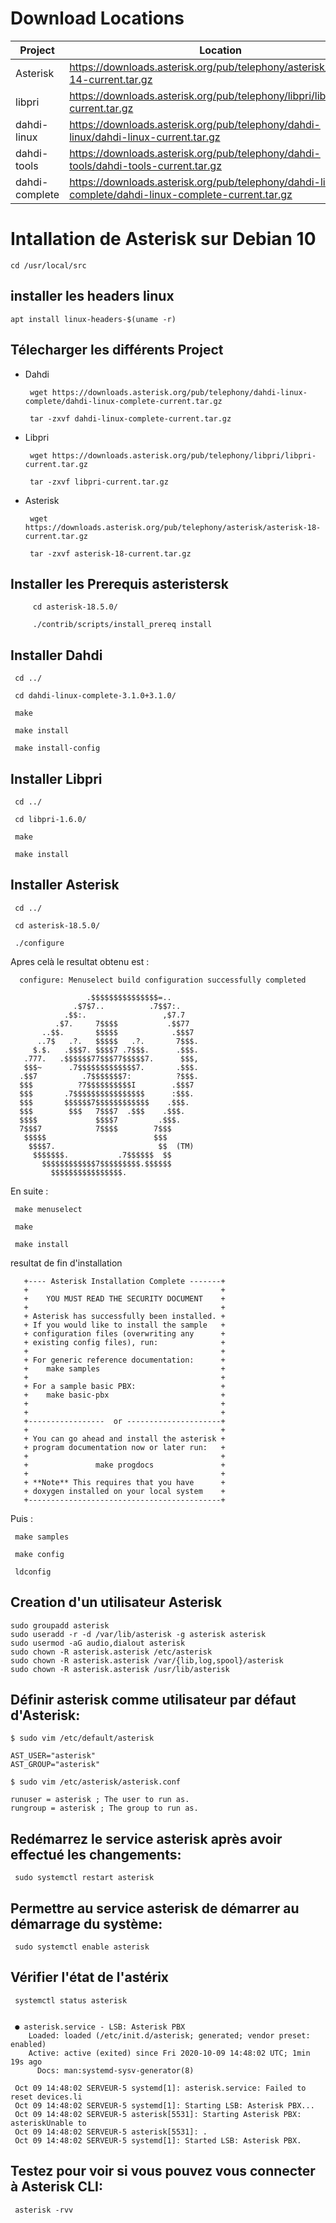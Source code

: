 
# Download Locations


Project | Location
| --- | --- |
Asterisk |	https://downloads.asterisk.org/pub/telephony/asterisk/asterisk-14-current.tar.gz
libpri |	https://downloads.asterisk.org/pub/telephony/libpri/libpri-current.tar.gz
dahdi-linux	| https://downloads.asterisk.org/pub/telephony/dahdi-linux/dahdi-linux-current.tar.gz
dahdi-tools |	https://downloads.asterisk.org/pub/telephony/dahdi-tools/dahdi-tools-current.tar.gz
dahdi-complete	| https://downloads.asterisk.org/pub/telephony/dahdi-linux-complete/dahdi-linux-complete-current.tar.gz


# Intallation de Asterisk sur Debian 10

    cd /usr/local/src 
    
## installer les headers linux
 
    apt install linux-headers-$(uname -r)
    
## Télecharger les différents Project

   * Dahdi
          
          wget https://downloads.asterisk.org/pub/telephony/dahdi-linux-complete/dahdi-linux-complete-current.tar.gz
      
          tar -zxvf dahdi-linux-complete-current.tar.gz
    
   * Libpri

          wget https://downloads.asterisk.org/pub/telephony/libpri/libpri-current.tar.gz
      
          tar -zxvf libpri-current.tar.gz
      
   * Asterisk

          wget https://downloads.asterisk.org/pub/telephony/asterisk/asterisk-18-current.tar.gz
          
          tar -zxvf asterisk-18-current.tar.gz
      
      
 ## Installer les Prerequis asteristersk
 
         cd asterisk-18.5.0/
         
         ./contrib/scripts/install_prereq install
      
 ## Installer Dahdi
 
     cd ../

     cd dahdi-linux-complete-3.1.0+3.1.0/

     make 

     make install

     make install-config
         
         
 ## Installer Libpri
 
        
     cd ../

     cd libpri-1.6.0/

     make 

     make install
         
   ## Installer Asterisk
   
     cd ../

     cd asterisk-18.5.0/
    
     ./configure
     
     
  Apres celà le resultat obtenu est :
 
 
      configure: Menuselect build configuration successfully completed

                     .$$$$$$$$$$$$$$$=..      
                  .$7$7..          .7$$7:.    
                .$$:.                 ,$7.7   
              .$7.     7$$$$           .$$77  
           ..$$.       $$$$$            .$$$7 
          ..7$   .?.   $$$$$   .?.       7$$$.
         $.$.   .$$$7. $$$$7 .7$$$.      .$$$.
       .777.   .$$$$$$77$$$77$$$$$7.      $$$,
       $$$~      .7$$$$$$$$$$$$$7.       .$$$.
      .$$7          .7$$$$$$$7:          ?$$$.
      $$$          ?7$$$$$$$$$$I        .$$$7 
      $$$       .7$$$$$$$$$$$$$$$$      :$$$. 
      $$$       $$$$$$7$$$$$$$$$$$$    .$$$.  
      $$$        $$$   7$$$7  .$$$    .$$$.   
      $$$$             $$$$7         .$$$.    
      7$$$7            7$$$$        7$$$      
       $$$$$                        $$$       
        $$$$7.                       $$  (TM)     
         $$$$$$$.           .7$$$$$$  $$      
           $$$$$$$$$$$$7$$$$$$$$$.$$$$$$      
             $$$$$$$$$$$$$$$$. 
             
En suite : 

     
     make menuselect
     
     make
     
     make install
      
      
      
 resultat de fin d'installation 
 
 
       +---- Asterisk Installation Complete -------+
       +                                           +
       +    YOU MUST READ THE SECURITY DOCUMENT    +
       +                                           +
       + Asterisk has successfully been installed. +
       + If you would like to install the sample   +
       + configuration files (overwriting any      +
       + existing config files), run:              +
       +                                           +
       + For generic reference documentation:      +
       +    make samples                           +
       +                                           +
       + For a sample basic PBX:                   +
       +    make basic-pbx                         +
       +                                           +
       +                                           +
       +-----------------  or ---------------------+
       +                                           +
       + You can go ahead and install the asterisk +
       + program documentation now or later run:   +
       +                                           +
       +               make progdocs               +
       +                                           +
       + **Note** This requires that you have      +
       + doxygen installed on your local system    +
       +-------------------------------------------+
 
 Puis : 

     make samples

     make config
     
     ldconfig
    
 ## Creation d'un utilisateur Asterisk 

    
    sudo groupadd asterisk
    sudo useradd -r -d /var/lib/asterisk -g asterisk asterisk
    sudo usermod -aG audio,dialout asterisk
    sudo chown -R asterisk.asterisk /etc/asterisk
    sudo chown -R asterisk.asterisk /var/{lib,log,spool}/asterisk
    sudo chown -R asterisk.asterisk /usr/lib/asterisk


## Définir asterisk comme utilisateur par défaut d'Asterisk:

    $ sudo vim /etc/default/asterisk
    
    AST_USER="asterisk"
    AST_GROUP="asterisk"

    $ sudo vim /etc/asterisk/asterisk.conf
    
    runuser = asterisk ; The user to run as.
    rungroup = asterisk ; The group to run as.
  

## Redémarrez le service asterisk après avoir effectué les changements:

     sudo systemctl restart asterisk
      
      
 ## Permettre au service asterisk de démarrer au démarrage du système:
 
 
     sudo systemctl enable asterisk
 
       
## Vérifier l'état de l'astérix

     systemctl status asterisk
     

     ● asterisk.service - LSB: Asterisk PBX
        Loaded: loaded (/etc/init.d/asterisk; generated; vendor preset: enabled)
        Active: active (exited) since Fri 2020-10-09 14:48:02 UTC; 1min 19s ago
          Docs: man:systemd-sysv-generator(8)

     Oct 09 14:48:02 SERVEUR-5 systemd[1]: asterisk.service: Failed to reset devices.li
     Oct 09 14:48:02 SERVEUR-5 systemd[1]: Starting LSB: Asterisk PBX...
     Oct 09 14:48:02 SERVEUR-5 asterisk[5531]: Starting Asterisk PBX: asteriskUnable to
     Oct 09 14:48:02 SERVEUR-5 asterisk[5531]: .
     Oct 09 14:48:02 SERVEUR-5 systemd[1]: Started LSB: Asterisk PBX.
     
   
## Testez pour voir si vous pouvez vous connecter à Asterisk CLI:
     
     asterisk -rvv

      
      
